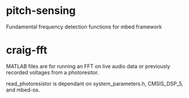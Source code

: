 # pitch-sensing
Fundamental frequency detection functions for mbed framework

# craig-fft
MATLAB files are for running an FFT on live audio data or previously recorded voltages from a photoresitor.

read_photoresistor is dependant on system_parameters.h, CMSIS_DSP_5, and 
mbed-os.